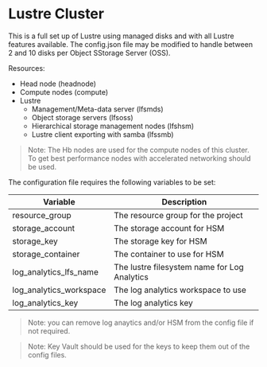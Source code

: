 # Lustre Cluster

This is a full set up of Lustre using managed disks and with all Lustre features available. The config.json file may be modified to handle between 2 and 10 disks per Object SStorage Server (OSS).

Resources:

* Head node (headnode)
* Compute nodes (compute)
* Lustre
  * Management/Meta-data server (lfsmds)
  * Object storage servers (lfsoss)
  * Hierarchical storage management nodes (lfshsm)
  * Lustre client exporting with samba (lfssmb)

> Note: The Hb nodes are used for the compute nodes of this cluster.  To get best performance nodes with accelerated networking should be used.

The configuration file requires the following variables to be set:

| Variable                | Description                                  |
|-------------------------|----------------------------------------------|
| resource_group          | The resource group for the project           |
| storage_account         | The storage account for HSM                  |
| storage_key             | The storage key for HSM                      |
| storage_container       | The container to use for HSM                 |
| log_analytics_lfs_name  | The lustre filesystem name for Log Analytics |
| log_analytics_workspace | The log analytics workspace to use           |
| log_analytics_key       | The log analytics key                        |

> Note: you can remove log anaytics and/or HSM from the config file if not required.

> Note: Key Vault should be used for the keys to keep them out of the config files.
